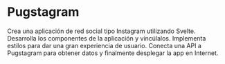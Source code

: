 # Pugstagram
Crea una aplicación de red social tipo Instagram utilizando Svelte. Desarrolla los componentes de la aplicación y vincúlalos. Implementa estilos para dar una gran experiencia de usuario. Conecta una API a Pugstagram para obtener datos y finalmente desplegar la app en Internet. 
